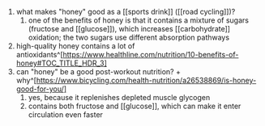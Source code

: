 1. what makes "honey" good as a [[sports drink]] ([[road cycling]])?
	1. one of the benefits of honey is that it contains a mixture of sugars (fructose and [[glucose]]), which increases [[carbohydrate]] oxidation; the two sugars use different absorption pathways
2. high-quality honey contains a lot of antioxidants^[https://www.healthline.com/nutrition/10-benefits-of-honey#TOC_TITLE_HDR_3]
3. can "honey" be a good post-workout nutrition? + why^[https://www.bicycling.com/health-nutrition/a26538869/is-honey-good-for-you/]
	1. yes, because it replenishes depleted muscle glycogen
	2. contains both fructose and [[glucose]], which can make it enter circulation even faster